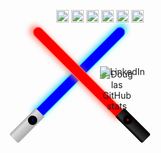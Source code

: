 <div id="context" style="position: relative;" align="center">
<div class="esquerda effect-e" id="sabre" style="position: absolute;width: 15px;height: 200px;border-radius: 15px 15px 0 0;border: 1px solid #23D2EC;box-shadow: -2px -5px 10px #23D2EC;left: 210px;background: #0000FF;transform: rotate(45deg);"></div>
<div class="esquerda" id="punhoE" style="position: absolute;top: 155px;left: 125px;width: 20px; height: 60px;background: linear-gradient(-90deg, #A9A9A9 0%, #DCDCDC 75%, #A9A9A9 100%);transform: rotate(45deg);border-radius: 1px 1px 3px 3px;">
<div style="position: relative;top: 10px;border-radius: 50%;width: 3px;height: 3px;background: #0000CD;border: 6px solid #000000;">
</div>
</div>

<div class="direita effect-d" id="sabre" style="position: absolute;width: 15px;height: 200px;border-radius: 15px 15px 0 0;box-shadow: -2px -5px 10px #FA8072;border: 1px solid #FA8072;left: 210px;background: red;transform: rotate(-45deg);"></div>
<div class="direita" id="punhoD" style="position: absolute;top: 155px;left: 295px;width: 20px;height: 60px;background: linear-gradient(-90deg, #000000 0%, #363636 75%, #000000 100%);border-radius: 1px 1px 3px 3px;transform: rotate(-45deg);">

<div style="position: relative;top: 10px;border-radius: 50%;width: 3px;height: 3px;background: #FF0000;border: 6px solid #000000;">
</div>
</div>

<div class="stats" style="position: absolute;top: 80px;left: 50%;display:grid;grid-template-columns:1fr 1fr;box-sizing: content-box;width: 100px;">
<!--<img src="cat.gif" width="auto" height="auto" /> -->

![Douglas GitHub stats](https://github-readme-stats.vercel.app/api?username=douglas-vitor&show_icons=true_color=FF0000&icon_color=FFD700&text_color=0000CD&bg_color=151515&card_width=10&layout=compact)


<a style="text-decoration: none;position: absolute;top: 10px;left: 0;" href="https://www.linkedin.com/in/douglas-vitor-7576a3150" target="_blank"><img src="https://img.shields.io/badge/LinkedIn-%230077B5.svg?&style=flat-square&logo=linkedin&logoColor=white" alt="LinkedIn"></a> </div>

<div class="box-skills" style="position: absolute;top: 100%;width: 100%;height: auto;">
    <img width="20px" height="20px" src="https://cdn.icon-icons.com/icons2/2107/PNG/512/file_type_html_icon_130541.png" />
    <img width="20px" height="20px" src="https://cdn.icon-icons.com/icons2/2107/PNG/512/file_type_css_icon_130661.png" />
    <img width="20px" height="20px" src="https://cdn.icon-icons.com/icons2/2107/PNG/512/file_type_js_official_icon_130509.png" />
    <img width="20px" height="20px" src="https://cdn.icon-icons.com/icons2/1508/PNG/512/python_104451.png" />
    <img width="20px" height="20px" src="https://cdn.icon-icons.com/icons2/2148/PNG/512/c_icon_132529.png" />
    <img width="20px" height="20px" src="https://cdn.icon-icons.com/icons2/2367/PNG/512/terminal_shell_icon_143501.png" />
</div>
</div>
